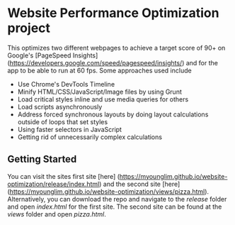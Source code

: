 # Website Performance Optimization project

This optimizes two different webpages to achieve a target score of 90+ on Google's [PageSpeed Insights] (https://developers.google.com/speed/pagespeed/insights/) and for the app to be able to run at 60 fps. Some approaches used include

* Use Chrome's DevTools Timeline
* Minify HTML/CSS/JavaScript/Image files by using Grunt
* Load critical styles inline and use media queries for others
* Load scripts asynchronously
* Address forced synchronous layouts by doing layout calculations outside of loops that set styles
* Using faster selectors in JavaScript
* Getting rid of unnecessarily complex calculations

## Getting Started

You can visit the sites first site [here] (https://myounglim.github.io/website-optimization/release/index.html) and the second site [here] (https://myounglim.github.io/website-optimization/views/pizza.html). Alternatively, you can download the repo and navigate to the _release_ folder and open _index.html_ for the first site. The second site can be found at the _views_ folder and open _pizza.html_.

